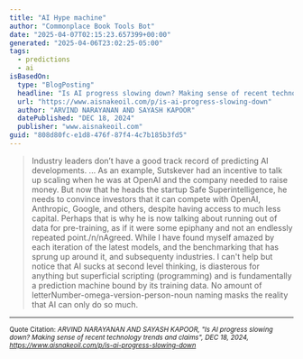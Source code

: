 ```yaml
---
title: "AI Hype machine"
author: "Commonplace Book Tools Bot"
date: "2025-04-07T02:15:23.657399+00:00"
generated: "2025-04-06T23:02:25-05:00"
tags:
  - predictions
  - ai
isBasedOn:
  type: "BlogPosting"
  headline: "Is AI progress slowing down? Making sense of recent technology trends and claims"
  url: "https://www.aisnakeoil.com/p/is-ai-progress-slowing-down"
  author: "ARVIND NARAYANAN AND SAYASH KAPOOR"
  datePublished: "DEC 18, 2024"
  publisher: "www.aisnakeoil.com"
guid: "808d80fc-e1d8-476f-87f4-4c7b185b3fd5"
---
```


> Industry leaders don’t have a good track record of predicting AI developments. ... As an example, Sutskever had an incentive to talk up scaling when he was at OpenAI and the company needed to raise money. But now that he heads the startup Safe Superintelligence, he needs to convince investors that it can compete with OpenAI, Anthropic, Google, and others, despite having access to much less capital. Perhaps that is why he is now talking about running out of data for pre-training, as if it were some epiphany and not an endlessly repeated point./n/nAgreed. While I have found myself amazed by each iteration of the latest models, and the benchmarking that has sprung up around it, and subsequenty industries. I can't help but notice that AI sucks at second level thinking, is diasterous for anything but superficial scripting (programming) and is fundamentally a prediction machine bound by its training data. No amount of letterNumber-omega-version-person-noun naming masks the reality that AI can only do so much.

---

<sub>Quote Citation: <cite>ARVIND NARAYANAN AND SAYASH KAPOOR, "Is AI progress slowing down? Making sense of recent technology trends and claims", DEC 18, 2024, <a href="https://www.aisnakeoil.com/p/is-ai-progress-slowing-down">https://www.aisnakeoil.com/p/is-ai-progress-slowing-down</a></cite></sub>